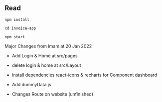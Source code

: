 ## Read

`npm install `

`cd invoice-app `

`npm start `

Major Changes from Imam at 20 Jan 2022

- Add Login & Home at src/pages

- delete login & home at src/Layout

- install dependencies react-icons & recharts for Component dashboard

- Add dummyData.js

- Changes Route on website (unfinished)
